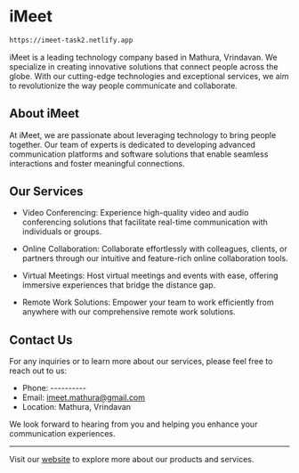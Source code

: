 # iMeet


```bash
https://imeet-task2.netlify.app
```

iMeet is a leading technology company based in Mathura, Vrindavan. We specialize in creating innovative solutions that connect people across the globe. With our cutting-edge technologies and exceptional services, we aim to revolutionize the way people communicate and collaborate.

## About iMeet

At iMeet, we are passionate about leveraging technology to bring people together. Our team of experts is dedicated to developing advanced communication platforms and software solutions that enable seamless interactions and foster meaningful connections.

## Our Services

- Video Conferencing: Experience high-quality video and audio conferencing solutions that facilitate real-time communication with individuals or groups.

- Online Collaboration: Collaborate effortlessly with colleagues, clients, or partners through our intuitive and feature-rich online collaboration tools.

- Virtual Meetings: Host virtual meetings and events with ease, offering immersive experiences that bridge the distance gap.

- Remote Work Solutions: Empower your team to work efficiently from anywhere with our comprehensive remote work solutions.

## Contact Us

For any inquiries or to learn more about our services, please feel free to reach out to us:

- Phone: ----------
- Email: imeet.mathura@gmail.com
- Location: Mathura, Vrindavan

We look forward to hearing from you and helping you enhance your communication experiences.

---

Visit our [website](https://www.imeet.vercel.app) to explore more about our products and services.
